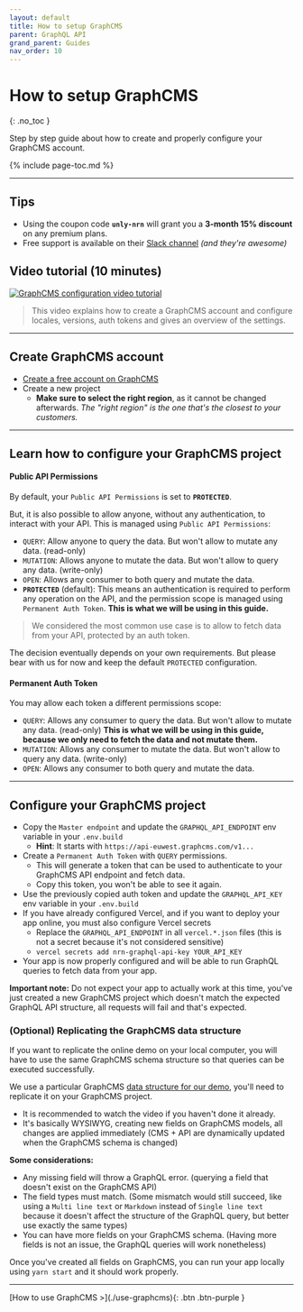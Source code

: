 ```yaml
---
layout: default
title: How to setup GraphCMS
parent: GraphQL API
grand_parent: Guides
nav_order: 10
---
```


# How to setup GraphCMS
{: .no_toc }

<div class="code-example" markdown="1">
Step by step guide about how to create and properly configure your GraphCMS account.
</div>

{% include page-toc.md %}

---

## Tips

- Using the coupon code **`unly-nrn`** will grant you a **3-month 15% discount** on any premium plans.
- Free support is available on their [Slack channel](https://graphcms.slack.com) _(and they're awesome)_

## Video tutorial (10 minutes)

[![GraphCMS configuration video tutorial](https://img.youtube.com/vi/ig5a7LXTiBM/maxresdefault.jpg)](http://youtu.be/ig5a7LXTiBM?hd=1)

> This video explains how to create a GraphCMS account and configure locales, versions, auth tokens and gives an overview of the settings.

---

## Create GraphCMS account

- [Create a free account on GraphCMS](https://graphcms.com/?ref=unly-nrn)
- Create a new project
    - **Make sure to select the right region**, as it cannot be changed afterwards.
    _The "right region" is the one that's the closest to your customers._

---

## Learn how to configure your GraphCMS project

#### Public API Permissions

By default, your `Public API Permissions` is set to **`PROTECTED`**.

But, it is also possible to allow anyone, without any authentication, to interact with your API.
This is managed using `Public API Permissions`:
- `QUERY`: Allow anyone to query the data. But won't allow to mutate any data. (read-only)
- `MUTATION`: Allows anyone to mutate the data. But won't allow to query any data. (write-only)
- `OPEN`: Allows any consumer to both query and mutate the data.
- **`PROTECTED`** (default): This means an authentication is required to perform any operation on the API, and the permission scope is managed using `Permanent Auth Token`.
    **This is what we will be using in this guide.**

> We considered the most common use case is to allow to fetch data from your API, protected by an auth token.

The decision eventually depends on your own requirements. But please bear with us for now and keep the default `PROTECTED` configuration.

#### Permanent Auth Token

You may allow each token a different permissions scope:
- `QUERY`: Allows any consumer to query the data. But won't allow to mutate any data. (read-only)
    **This is what we will be using in this guide, because we only need to fetch the data and not mutate them.**
- `MUTATION`: Allows any consumer to mutate the data. But won't allow to query any data. (write-only)
- `OPEN`: Allows any consumer to both query and mutate the data.

---

## Configure your GraphCMS project

- Copy the `Master endpoint` and update the `GRAPHQL_API_ENDPOINT` env variable in your `.env.build`
    - **Hint**: It starts with `https://api-euwest.graphcms.com/v1...`
- Create a `Permanent Auth Token` with `QUERY` permissions.
    - This will generate a token that can be used to authenticate to your GraphCMS API endpoint and fetch data.
    - Copy this token, you won't be able to see it again.
- Use the previously copied auth token and update the `GRAPHQL_API_KEY` env variable in your `.env.build`
- If you have already configured Vercel, and if you want to deploy your app online, you must also configure Vercel secrets
    - Replace the `GRAPHQL_API_ENDPOINT` in all `vercel.*.json` files (this is not a secret because it's not considered sensitive)
    - `vercel secrets add nrn-graphql-api-key YOUR_API_KEY`
- Your app is now properly configured and will be able to run GraphQL queries to fetch data from your app.

**Important note:**
Do not expect your app to actually work at this time, you've just created a new GraphCMS project which doesn't match the expected GraphQL API structure, all requests will fail and that's expected.

### (Optional) Replicating the GraphCMS data structure

If you want to replicate the online demo on your local computer, you will have to use the same GraphCMS schema structure so that queries can be executed successfully.

We use a particular GraphCMS [data structure for our demo](../../reference/demo-database-structure), you'll need to replicate it on your GraphCMS project.
- It is recommended to watch the video if you haven't done it already.
- It's basically WYSIWYG, creating new fields on GraphCMS models, all changes are applied immediately (CMS + API are dynamically updated when the GraphCMS schema is changed)

**Some considerations:**
- Any missing field will throw a GraphQL error. (querying a field that doesn't exist on the GraphCMS API)
- The field types must match. (Some mismatch would still succeed, like using a `Multi line text` or `Markdown` instead of `Single line text` because it doesn't affect the structure of the GraphQL query, but better use exactly the same types)
- You can have more fields on your GraphCMS schema. (Having more fields is not an issue, the GraphQL queries will work nonetheless)

Once you've created all fields on GraphCMS, you can run your app locally using `yarn start` and it should work properly.

---

<div class="pagination-section space-even">
    <span class="fs-4" markdown="1">
    [How to use GraphCMS >](./use-graphcms){: .btn .btn-purple }
    </span>
</div>
